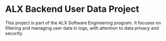 # ALX Backend User Data Project

This project is part of the ALX Software Engineering program. It focuses on filtering and managing user data in logs, with attention to data privacy and security.

